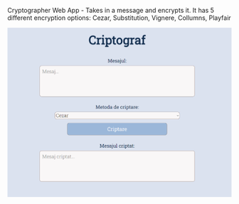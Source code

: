 Cryptographer Web App - Takes in a message and encrypts it. It has 5 different encryption options: Cezar, Substitution, Vignere, Collumns, Playfair

![Interface.png](https://github.com/marc-ciobanu/Criptograf-Web-App/blob/main/Interface.png)
